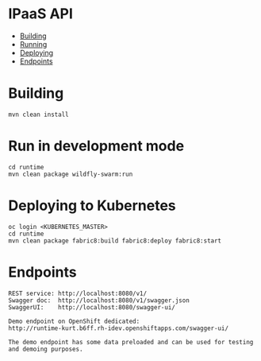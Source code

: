 # IPaaS API

- [Building](#building)
- [Running](#run)
- [Deploying](#deploying) 
- [Endpoints](#endpoints)

# Building

    mvn clean install
    
# Run in development mode

    cd runtime
    mvn clean package wildfly-swarm:run
    
# Deploying to Kubernetes   

    oc login <KUBERNETES_MASTER>
    cd runtime
    mvn clean package fabric8:build fabric8:deploy fabric8:start
    
# Endpoints
    
    REST service: http://localhost:8080/v1/
    Swagger doc:  http://localhost:8080/v1/swagger.json
    SwaggerUI:    http://localhost:8080/swagger-ui/
    
    Demo endpoint on OpenShift dedicated:
    http://runtime-kurt.b6ff.rh-idev.openshiftapps.com/swagger-ui/
    
    The demo endpoint has some data preloaded and can be used for testing and demoing purposes.
